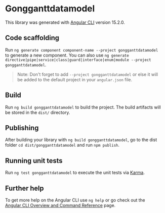 # Gongganttdatamodel

This library was generated with [Angular CLI](https://github.com/angular/angular-cli) version 15.2.0.

## Code scaffolding

Run `ng generate component component-name --project gongganttdatamodel` to generate a new component. You can also use `ng generate directive|pipe|service|class|guard|interface|enum|module --project gongganttdatamodel`.
> Note: Don't forget to add `--project gongganttdatamodel` or else it will be added to the default project in your `angular.json` file. 

## Build

Run `ng build gongganttdatamodel` to build the project. The build artifacts will be stored in the `dist/` directory.

## Publishing

After building your library with `ng build gongganttdatamodel`, go to the dist folder `cd dist/gongganttdatamodel` and run `npm publish`.

## Running unit tests

Run `ng test gongganttdatamodel` to execute the unit tests via [Karma](https://karma-runner.github.io).

## Further help

To get more help on the Angular CLI use `ng help` or go check out the [Angular CLI Overview and Command Reference](https://angular.io/cli) page.
